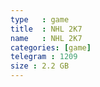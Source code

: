 ```yaml
---
type   : game
title  : NHL 2K7
name   : NHL 2K7
categories: [game]
telegram : 1209
size : 2.2 GB
---
```



